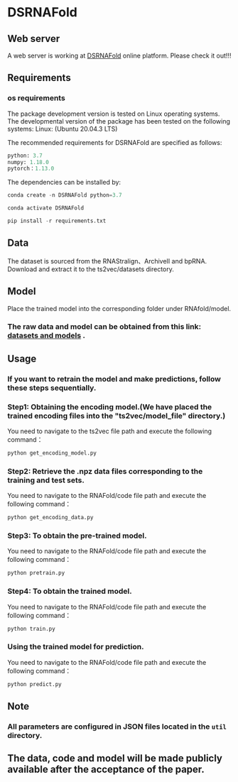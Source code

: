 # DSRNAFold

## Web server

A web server is working at  [DSRNAFold](http://123.60.79.219:5000) online platform. Please check it out!!!

## Requirements

### os requirements
  The package development version is tested on Linux operating systems. The developmental version of the package has been tested on the following systems:
  Linux: (Ubuntu 20.04.3 LTS)

The recommended requirements for DSRNAFold are specified as follows:

```python
python: 3.7
numpy: 1.18.0
pytorch：1.13.0
```

The dependencies can be installed by:
```python
conda create -n DSRNAFold python=3.7
```
```python
conda activate DSRNAFold
```
```python
pip install -r requirements.txt
```

## Data

The dataset is sourced from the RNAStralign、ArchiveII and bpRNA. Download and extract it to the ts2vec/datasets directory.

## Model
Place the trained model into the corresponding folder under RNAfold/model.

### The raw data and model can be obtained from this link: [datasets and models](https://drive.google.com/drive/folders/1Jk9e-gTk1xlpYomsDCJ9OyCJD0aFXJQF?usp=sharing) .

## Usage

### If you want to retrain the model and make predictions, follow these steps sequentially.

### Step1: Obtaining the encoding model.(We have placed the trained encoding files into the "ts2vec/model_file" directory.)

You need to navigate to the ts2vec file path and execute the following command：
```python
python get_encoding_model.py
```

###  Step2: Retrieve the .npz data files corresponding to the training and test sets.

You need to navigate to the RNAFold/code file path and execute the following command：

```python
python get_encoding_data.py
```

### Step3: To obtain the pre-trained model.

You need to navigate to the RNAFold/code file path and execute the following command：

```python
python pretrain.py

```

### Step4: To obtain the trained model.
You need to navigate to the RNAFold/code file path and execute the following command：
```python
python train.py
```

### Using the trained model for prediction.
You need to navigate to the RNAFold/code file path and execute the following command：
```python
python predict.py
```

## Note

### All parameters are configured in JSON files located in the `util` directory.
## The data, code and model will be made publicly available after the acceptance of the paper.
